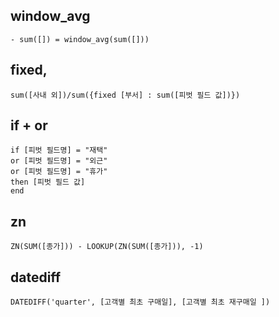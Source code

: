 ## window_avg
```
- sum([]) = window_avg(sum([]))
```
## fixed, 
```
sum([사내 외])/sum({fixed [부서] : sum([피벗 필드 값])})
```
## if + or
```
if [피벗 필드명] = "재택"
or [피벗 필드명] = "외근"
or [피벗 필드명] = "휴가"
then [피벗 필드 값]
end
```
## zn
```
ZN(SUM([종가])) - LOOKUP(ZN(SUM([종가])), -1)
```
## datediff
```
DATEDIFF('quarter', [고객별 최초 구매일], [고객별 최초 재구매일 ])
```

